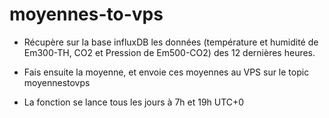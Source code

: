 # moyennes-to-vps
- Récupère sur la base influxDB les données (température et humidité de Em300-TH, CO2 et Pression de Em500-CO2) des 12 dernières heures.

- Fais ensuite la moyenne, et envoie ces moyennes au VPS sur le topic moyennestovps

- La fonction se lance tous les jours à 7h et 19h UTC+0